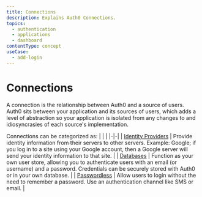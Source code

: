 ```yaml
---
title: Connections
description: Explains Auth0 Connections.
topics:
  - authentication
  - applications
  - dashboard
contentType: concept
useCase:
  - add-login
---
```

# Connections

A connection is the relationship between Auth0 and a source of users. Auth0 sits between your application and its sources of users, which adds a level of abstraction so your application is isolated from any changes to and idiosyncrasies of each source's implementation.

Connections can be categorized as:
| | |
|-|-|
| [Identity Providers](/connections/concept/identity-provider) | Provide identity information from their servers to other servers. Example: Google; if you log in to a site using your Google account, then a Google server will send your identity information to that site. |
| [Databases](/connections/concept/database-connection) | Function as your own user store, allowing you to authenticate users with an email (or username) and a password. Credentials can be securely stored with Auth0 or in your own database. |
| [Passwordless](/connections/concept/passwordless) | Allow users to login without the need to remember a password. Use an authentication channel like SMS or email. |
